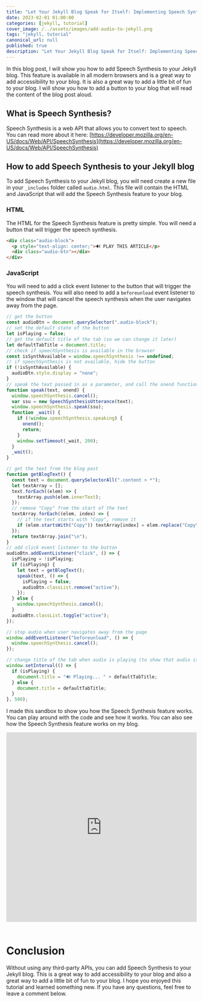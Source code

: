 ```yaml
---
title: "Let Your Jekyll Blog Speak for Itself: Implementing Speech Synthesis"
date: 2023-02-01 01:00:00
categories: [jekyll, tutorial]
cover_image: /../assets/images/add-audio-to-jekyll.png
tags: "jekyll, tutorial"
canonical_url: null
published: true
description: "Let Your Jekyll Blog Speak for Itself: Implementing Speech Synthesis"
---
```


In this blog post, I will show you how to add Speech Synthesis to your Jekyll blog. This feature is available in all modern browsers and is a great way to add accessibility to your blog. It is also a great way to add a little bit of fun to your blog. I will show you how to add a button to your blog that will read the content of the blog post aloud.

## What is Speech Synthesis?

Speech Synthesis is a web API that allows you to convert text to speech. You can read more about it here: [https://developer.mozilla.org/en-US/docs/Web/API/SpeechSynthesis](https://developer.mozilla.org/en-US/docs/Web/API/SpeechSynthesis)

## How to add Speech Synthesis to your Jekyll blog

To add Speech Synthesis to your Jekyll blog, you will need create a new file in your `_includes` folder called `audio.html`. This file will contain the HTML and JavaScript that will add the Speech Synthesis feature to your blog.

### HTML

The HTML for the Speech Synthesis feature is pretty simple. You will need a button that will trigger the speech synthesis.

```html
<div class="audio-block">
  <p style="text-align: center;">🔊 PLAY THIS ARTICLE</p>
  <div class="audio-btn"></div>
</div>
```

### JavaScript

You will need to add a click event listener to the button that will trigger the speech synthesis. You will also need to add a `beforeunload` event listener to the window that will cancel the speech synthesis when the user navigates away from the page.

```javascript
// get the button
const audioBtn = document.querySelector(".audio-block");
// set the default state of the button
let isPlaying = false;
// get the default title of the tab (so we can change it later)
let defaultTabTitle = document.title;
// check if speechSynthesis is available in the browser
const isSynthAvailable = window.speechSynthesis !== undefined;
// if speechSynthesis is not available, hide the button
if (!isSynthAvailable) {
  audioBtn.style.display = "none";
}
// speak the text passed in as a parameter, and call the onend function when the speech is finished
function speak(text, onend) {
  window.speechSynthesis.cancel();
  var ssu = new SpeechSynthesisUtterance(text);
  window.speechSynthesis.speak(ssu);
  function _wait() {
    if (!window.speechSynthesis.speaking) {
      onend();
      return;
    }
    window.setTimeout(_wait, 200);
  }
  _wait();
}

// get the text from the blog post
function getBlogText() {
  const text = document.querySelectorAll(".content > *");
  let textArray = [];
  text.forEach((elem) => {
    textArray.push(elem.innerText);
  });
  // remove "Copy" from the start of the text
  textArray.forEach((elem, index) => {
    // if the text starts with "Copy", remove it
    if (elem.startsWith("Copy")) textArray[index] = elem.replace("Copy\n", "");
  });
  return textArray.join("\n");
}
// add click event listener to the button
audioBtn.addEventListener("click", () => {
  isPlaying = !isPlaying;
  if (isPlaying) {
    let text = getBlogText();
    speak(text, () => {
      isPlaying = false;
      audioBtn.classList.remove("active");
    });
  } else {
    window.speechSynthesis.cancel();
  }
  audioBtn.classList.toggle("active");
});

// stop audio when user navigates away from the page
window.addEventListener("beforeunload", () => {
  window.speechSynthesis.cancel();
});

// change title of the tab when audio is playing (to show that audio is playing)
window.setInterval(() => {
  if (isPlaying) {
    document.title = "🔊 Playing... " + defaultTabTitle;
  } else {
    document.title = defaultTabTitle;
  }
}, 500);
```

I made this sandbox to show you how the Speech Synthesis feature works. You can play around with the code and see how it works. You can also see how the Speech Synthesis feature works on my blog.

<iframe style="width: 100%; height: 500px; border: none; padding-bottom: 20px" src="https://stackblitz.com/edit/web-platform-jsyt32?embed=1&file=App.tsx&hideDevTools=1&theme=dark"></iframe>

# Conclusion

Without using any third-party APIs, you can add Speech Synthesis to your Jekyll blog. This is a great way to add accessibility to your blog and also a great way to add a little bit of fun to your blog. I hope you enjoyed this tutorial and learned something new. If you have any questions, feel free to leave a comment below.
